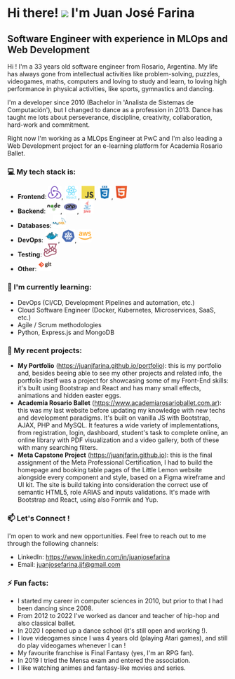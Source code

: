 # Hi there! <img src="https://media.giphy.com/media/hvRJCLFzcasrR4ia7z/giphy.gif" width="40"> I'm Juan José Farina

## Software Engineer with experience in MLOps and Web Development

Hi ! I'm a 33 years old software engineer from Rosario, Argentina. My life has always gone from intellectual activities like problem-solving, puzzles, videogames, maths, computers and loving to study and learn, to loving high performance in physical activities, like sports, gymnastics and dancing.

I'm a developer since 2010 (Bachelor in 'Analista de Sistemas de Computación'), but I changed to dance as a profession in 2013. Dance has taught me lots about perseverance, discipline, creativity, collaboration, hard-work and commitment.

Right now I'm working as a MLOps Engineer at PwC and I'm also leading a Web Development project for an e-learning platform for Academia Rosario Ballet.

### 💻 My tech stack is:

- **Frontend**: <img src="https://github.com/devicons/devicon/blob/master/icons/redux/redux-original.svg" title="Redux" alt="Redux " width="30" height="30"/>, <img src="https://github.com/devicons/devicon/blob/master/icons/react/react-original-wordmark.svg" title="React" alt="React" width="30" height="30"/>, <img src="https://github.com/devicons/devicon/blob/master/icons/javascript/javascript-original.svg" title="JavaScript" alt="JavaScript" width="30" height="30"/>, <img src="https://github.com/devicons/devicon/blob/master/icons/css3/css3-plain-wordmark.svg"  title="CSS3" alt="CSS" width="30" height="30"/>, <img src="https://github.com/devicons/devicon/blob/master/icons/html5/html5-original.svg" title="HTML5" alt="HTML" width="30" height="30"/>
- **Backend**: <img src="https://github.com/devicons/devicon/blob/master/icons/nodejs/nodejs-original-wordmark.svg" title="NodeJS" alt="NodeJS" width="30" height="30"/>, <img src="https://github.com/devicons/devicon/blob/master/icons/php/php-original.svg" alt="Php" title="Php" width="30" height="30"/>, <img src="https://github.com/devicons/devicon/blob/master/icons/java/java-original-wordmark.svg" title="Java" alt="Java" width="30" height="30"/>
- **Databases**: <img src="https://github.com/devicons/devicon/blob/master/icons/mysql/mysql-original-wordmark.svg" title="MySQL"  alt="MySQL" width="30" height="30"/>
- **DevOps**: <img src="https://github.com/devicons/devicon/blob/master/icons/docker/docker-original.svg" title="Docker" alt="Docker " width="30" height="30"/>, <img src="https://github.com/devicons/devicon/blob/master/icons/kubernetes/kubernetes-plain.svg" title="Kubernetes" alt="Kubernetes" width="30" height="30"/>, <img src="https://github.com/devicons/devicon/blob/master/icons/amazonwebservices/amazonwebservices-plain-wordmark.svg" title="AWS" alt="AWS" width="30" height="30"/>
- **Testing**: <img src="https://github.com/devicons/devicon/blob/master/icons/jest/jest-plain.svg" title="Jest" alt="Jest" width="30" height="30"/>
- **Other**: <img src="https://github.com/devicons/devicon/blob/master/icons/git/git-original-wordmark.svg" title="Git" alt="Git" width="30" height="30"/>

### 🌱 I'm currently learning:

- DevOps (CI/CD, Development Pipelines and automation, etc.)
- Cloud Software Engineer (Docker, Kubernetes, Microservices, SaaS, etc.)
- Agile / Scrum methodologies
- Python, Express.js and MongoDB

### 🚀 My recent projects:

- **My Portfolio** (https://juanjfarina.github.io/portfolio): this is my portfolio and, besides beeing able to see my other projects and related info, the portfolio itself was a project for showcasing some of my Front-End skills: it's built using Bootstrap and React and has many small effects, animations and hidden easter eggs.
- **Academia Rosario Ballet** (https://www.academiarosarioballet.com.ar): this was my last website before updating my knowledge with new techs and development paradigms. It's built on vanilla JS with Bootstrap, AJAX, PHP and MySQL. It features a wide variety of implementations, from registration, login, dashboard, student's task to complete online, an online library with PDF visualization and a video gallery, both of these with many searching filters.
- **Meta Capstone Project** (https://juanjfarin.github.io): this is the final assignment of the Meta Professional Certification, I had to build the homepage and booking table pages of the Little Lemon website alongside every component and style, based on a Figma wireframe and UI kit. The site is build taking into consideration the correct use of semantic HTML5, role ARIAS and inputs validations. It's made with Bootstrap and React, using also Formik and Yup.

### 📫 Let's Connect !

I'm open to work and new opportunities. Feel free to reach out to me through the following channels:

- LinkedIn: https://www.linkedin.com/in/juanjosefarina
- Email: juanjosefarina.jjf@gmail.com

### ⚡ Fun facts:

- I started my career in computer sciences in 2010, but prior to that I had been dancing since 2008.
- From 2012 to 2022 I've worked as dancer and teacher of hip-hop and also classical ballet.
- In 2020 I opened up a dance school (it's still open and working !).
- I love videogames since I was 4 years old (playing Atari games), and still do play videogames whenever I can !
- My favourite franchise is Final Fantasy (yes, I'm an RPG fan).
- In 2019 I tried the Mensa exam and entered the association.
- I like watching animes and fantasy-like movies and series.

